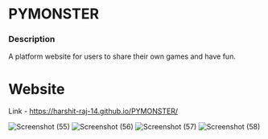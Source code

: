 # PYMONSTER

### Description 
A platform website for users to share their own games and have fun. 

# Website 

Link - https://harshit-raj-14.github.io/PYMONSTER/

![Screenshot (55)](https://user-images.githubusercontent.com/98808802/212144650-6b1ac9e8-bb1c-4c40-949c-88a45e521a19.png)
![Screenshot (56)](https://user-images.githubusercontent.com/98808802/212144617-4b70b753-bede-4964-ba64-e25403d390a2.png)
![Screenshot (57)](https://user-images.githubusercontent.com/98808802/212144631-3275fae3-3ed0-4a18-8763-120353bdbd0e.png)
![Screenshot (58)](https://user-images.githubusercontent.com/98808802/212144636-efd4c031-a15f-43a1-87ea-990f4ab69f8a.png)


